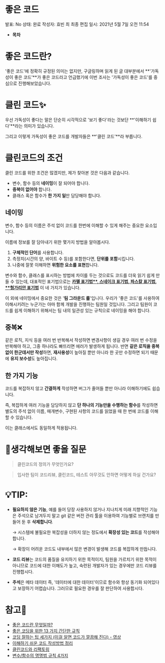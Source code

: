 # 좋은 코드

발표: No
상태: 완료
작성자: 효빈 최
최종 편집 일시: 2021년 5월 7일 오전 11:54

- **목차**

# 좋은 코드란?

 '좋은 코드'에 정확히 규정된 의미는 없지만, 구글링하며 읽게 된  글 대부분에서 **'가독성이 좋은 코드'**가 좋은 코드라고 언급했기에 이번 조사는 '가독성이 좋은 코드'를 중심으로 진행해보았습니다.

# 클린 코드✨

 우선 가독성이 좋다는 말은 단순히 시각적으로 '보기 좋다'라는 것보단 **'이해하기 쉽다'**라는 의미가 있습니다.

 그리고 이렇게 가독성이 좋은 코드를 개발자들은 **'클린 코드'**라 부릅니다.

# 클린코드의 조건

 클린 코드를 위한 조건은 많겠지만, 제가 찾아본 것은 다음과 같습니다.

- 변수, 함수 등의 **네이밍**이 잘 되어야 합니다.
- **중복이 없어야** 합니다.
- 클래스 혹은 함수가 **한 가지 일**만 담당해야 합니다.

## 네이밍

 변수, 함수 등의 이름은 주석 없이 코드를 한번에 이해할 수 있게 해주는 중요한 요소입니다. 

 이름에 정보를 잘 담아내기 위한 몇가지 방법을 알아봅시다. 

1. **구체적인 단어**를 사용합니다.
2. 측정치(시간의 양, 바이트 수 등)를 포함한다면, **단위를 포함**시킵니다. 
3. 나중에 잘못 이해하면 **위험한 요소를 표현**합니다.

 변수와 함수, 클래스를 표시하는 방법에 차이를 두는 것으로도 코드를 더욱 읽기 쉽게 만들 수 있는데, 대표적인 표기법으로는 **[카멜 표기법**, **스네이크 표기법**, **파스칼 표기법**, **헝가리안 표기법](https://salix97.tistory.com/7)** 이 네 가지가 있습니다.

 이 외에 네이밍에서 중요한 것은 '**팀 그라운드 룰**'입니다. 우리가 '좋은 코드'를 사용하여 이해시키려는 누군가는 아마 함께 개발을 진행하는 팀원일 것입니다. 그리고 팀원이 코드를 쉽게 이해하기 위해서는 팀 내의 일관성 있는 규칙으로 네이밍을 해야 합니다.

## 중복❌

 같은 로직, 지식 등을 여러 번 반복해서 작성하면 변경사항이 생길 경우 여러 번 수정을 반복해야 하고, 그중 하나라도 빠뜨리면 에러가 발생하게 됩니다. 반면 **같은 로직을 중복 없이 한군데서만 작성**하면, **재사용성**이 높아질 뿐만 아니라 한 곳만 수정하면 되기 때문에 **유지 보수성**도 높아집니다.

## 한 가지 기능

 코드를 복잡하지 않고 **간결하게** 작성하면 버그가 줄어들 뿐만 아니라 이해하기에도 쉽습니다.

 즉, 복잡하게 여러 기능을 담당하지 않고 **단 하나의 기능만을 수행하는 함수**를 작성하면 별도의 주석 없이 이름, 매개변수, 구현된 사항의 코드를 읽었을 때 한 번에 코드를 이해할 수 있습니다.

 이는 클래스에서도 동일하게 적용됩니다.

# 💭생각해보면 좋을 질문

> 클린코드의 정의가 무엇인가요?

> 입사한 팀이 코드리뷰, 클린코드, 테스트 아무것도 안하면 어떻게 하실 건가요?

# 💡TIP:

- **필요하지 않은 기능**, 예를 들어 당장 사용하지 않거나 지나치게 미래 지향적인 기능은 주석으로 남겨두지 말고 git 같은 버전 관리 툴을 이용하여 기능별로 브랜치를 만들어 둔 후 **삭제합니다**.

    → 시스템에 불필요한 복잡성을 더하지 않는 정도에서 **확장성 있는 코드**를 작성해야 합니다.

    → 확장이 어려운 코드도 내부에서 많은 변경이 발생해 코드를 복잡하게 만듭니다.

- **코드 리뷰**는 코드의 품질을 유지하기 위한 목적이지, 팀원을 가르치기 위한 목적이 아니므로 코드에 대한 이해도가 높고, 숙련된 개발자가 있는 경우에만 코드 리뷰를 진행합시다.
- **주석**은 메타 데이터 즉, '데이터에 대한 데이터'이므로 함수와 항상 동기화 되어있다고 보장하기 어렵습니다. 그러므로 필요한 경우를 잘 판단하여 사용합시다.

# 참고🔗

- [좋은 코드란 무엇일까?](https://jbee.io/etc/what-is-good-code/)
- [좋은 코딩을 위한 13 가지 간단한 규칙](https://mingrammer.com/translation-13-simple-rules-for-good-coding/)
- [코딩 잘하는 팁 세가지 (이걸 알면 코드가 깔끔해 진다) - 영상](https://youtu.be/jafa3cqoAVM)
- [이해하기 쉬운 코드 작성방법 정리](https://chodragon9.github.io/blog/easy-code/#%EC%9D%B4%EC%A0%9C-%EB%B3%B8%EB%A1%A0%EC%9C%BC%EB%A1%9C-%EB%93%A4%EC%96%B4%EA%B0%80%EA%B2%A0%EC%8A%B5%EB%8B%88%EB%8B%A4)
- [클린코드와 리팩토링](https://gyoogle.dev/blog/computer-science/software-engineering/Clean%20Code%20&%20Refactoring.html)
- [변수/함수의 명명법 규칙 4가지](https://salix97.tistory.com/7)